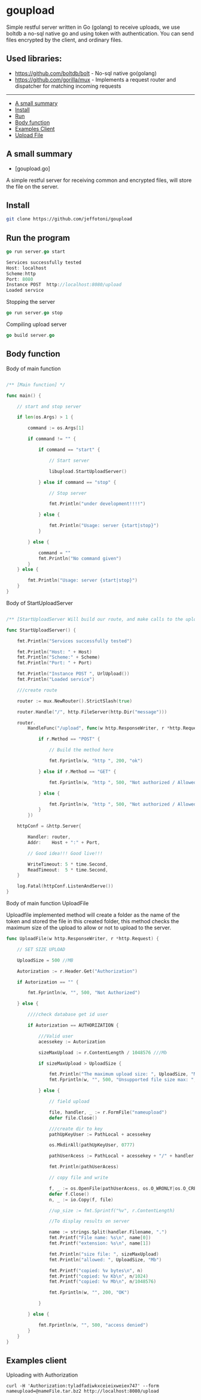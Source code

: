 # goupload
Simple restful server written in Go (golang) to receive uploads, we use boltdb a no-sql native go and using token with authentication.
You can send files encrypted by the client, and ordinary files.

## Used libraries:
- https://github.com/boltdb/bolt - No-sql native go(golang)
- https://github.com/gorilla/mux - Implements a request router and dispatcher for matching incoming requests

---
* [A small summary](#summary)
* [Install](#install)
* [Run](#runprogram)
* [Body function](#body-function)
* [Examples Client](#examples-client)
* [Upload File](#upload-files)

## A small summary 

* [goupload.go]

A simple restful server for receiving common and encrypted files, will store the file on the server.


## Install

```sh
git clone https://github.com/jeffotoni/goupload

```

## Run the program

```go
go run server.go start

Services successfully tested
Host: localhost
Scheme:http
Port: 8080
Instance POST  http://localhost:8080/upload
Loaded service

```

Stopping the server

```go
go run server.go stop

```

Compiling upload server

```go
go build server.go
```

## Body function

Body of main function

```go

/** [Main function] */

func main() {

	// start and stop server

	if len(os.Args) > 1 {

		command := os.Args[1]

		if command != "" {

			if command == "start" {

				// Start server

				libupload.StartUploadServer()

			} else if command == "stop" {

				// Stop server

				fmt.Println("under development!!!!")

			} else {

				fmt.Println("Usage: server {start|stop}")
			}

		} else {

			command = ""
			fmt.Println("No command given")
		}
	} else {

		fmt.Println("Usage: server {start|stop}")
	}
}

```

Body of StartUploadServer

```go

/** [StartUploadServer Will build our route, and make calls to the upload method and validations] */

func StartUploadServer() {

	fmt.Println("Services successfully tested")

	fmt.Println("Host: " + Host)
	fmt.Println("Scheme:" + Scheme)
	fmt.Println("Port: " + Port)

	fmt.Println("Instance POST ", UrlUpload())
	fmt.Println("Loaded service")

	///create route

	router := mux.NewRouter().StrictSlash(true)

	router.Handle("/", http.FileServer(http.Dir("message")))

	router.
		HandleFunc("/upload", func(w http.ResponseWriter, r *http.Request) {

			if r.Method == "POST" {

				// Build the method here

				fmt.Fprintln(w, "http ", 200, "ok")

			} else if r.Method == "GET" {

				fmt.Fprintln(w, "http ", 500, "Not authorized / Allowed method POST")

			} else {

				fmt.Fprintln(w, "http ", 500, "Not authorized / Allowed method POST")
			}
		})

	httpConf = &http.Server{

		Handler: router,
		Addr:    Host + ":" + Port,

		// Good idea!!! Good live!!!

		WriteTimeout: 5 * time.Second,
		ReadTimeout:  5 * time.Second,
	}

	log.Fatal(httpConf.ListenAndServe())
}

```

Body of main function UploadFile

Uploadfile implemented method will create a folder as the name of the token and stored the file in this created folder, this method checks the maximum size of the upload to allow or not to upload to the server.

```go
func UploadFile(w http.ResponseWriter, r *http.Request) {

	// SET SIZE UPLOAD

	UploadSize = 500 //MB

	Autorization := r.Header.Get("Authorization")

	if Autorization == "" {

		fmt.Fprintln(w, "", 500, "Not Authorized")

	} else {

		////check database get id user

		if Autorization == AUTHORIZATION {

			///Valid user
			acessekey := Autorization

			sizeMaxUpload := r.ContentLength / 1048576 ///Mb

			if sizeMaxUpload > UploadSize {

				fmt.Println("The maximum upload size: ", UploadSize, "Mb is large: ", sizeMaxUpload, "Mb")
				fmt.Fprintln(w, "", 500, "Unsupported file size max: ", UploadSize, "Mb")

			} else {

				// field upload

				file, handler, _ := r.FormFile("nameupload")
				defer file.Close()

				///create dir to key
				pathUpKeyUser := PathLocal + acessekey

				os.MkdirAll(pathUpKeyUser, 0777)

				pathUserAcess := PathLocal + acessekey + "/" + handler.Filename

				fmt.Println(pathUserAcess)

				// copy file and write

				f, _ := os.OpenFile(pathUserAcess, os.O_WRONLY|os.O_CREATE, 0666)
				defer f.Close()
				n, _ := io.Copy(f, file)

				//up_size := fmt.Sprintf("%v", r.ContentLength)

				//To display results on server

				name := strings.Split(handler.Filename, ".")
				fmt.Printf("File name: %s\n", name[0])
				fmt.Printf("extension: %s\n", name[1])

				fmt.Println("size file: ", sizeMaxUpload)
				fmt.Println("allowed: ", UploadSize, "Mb")

				fmt.Printf("copied: %v bytes\n", n)
				fmt.Printf("copied: %v Kb\n", n/1024)
				fmt.Printf("copied: %v Mb\n", n/1048576)

				fmt.Fprintln(w, "", 200, "OK")

			}

		} else {

			fmt.Fprintln(w, "", 500, "access denied")
		}
	}
}

```

## Examples client

Uploading with Authorization

```
curl -H 'Authorization:tyladfadiwkxceieixweiex747' --form nameupload=@nameFile.tar.bz2 http://localhost:8080/upload
```
